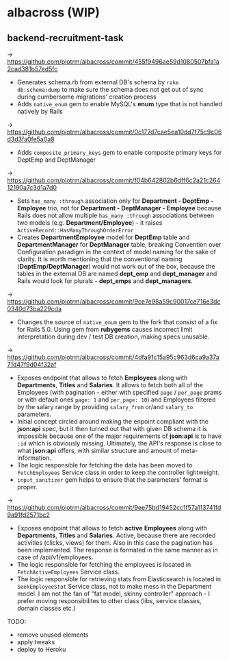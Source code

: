 # albacross (WIP)
## backend-recruitment-task

-> https://github.com/piotrm/albacross/commit/455f9496ae59d1080507bfa1a2cad381b57ed5fc
- Generates schema.rb from external DB's schema by `rake db:schema:dump` to make sure the schema does not get out of sync during cumbersome migrations' creation process
- Adds `native_enum` gem to enable MySQL's __enum__ type that is not handled natively by Rails



-> https://github.com/piotrm/albacross/commit/0c177d7cae5ea10dd7f75c9c06d3d3fa0fe5a0a8
- Adds `composite_primary_keys` gem to enable composite primary keys for DeptEmp and DeptManager



-> https://github.com/piotrm/albacross/commit/f04b642802b6dff6c2a21c26412190a7c3d1a7d0
- Sets `has_many :through` association only for __Department - DeptEmp - Employee__ trio, not for __Department - DeptManager - Employee__ because Rails does not allow multiple `has_many :through` associations between two models (e.g. __Department/Employee__) - it raises `ActiveRecord::HasManyThroughOrderError`
- Creates __DepartmentEmployee__ model for __DeptEmp__ table and __DepartmentManager__ for __DeptManager__ table, breaking Convention over Configuration paradigm in the context of model naming for the sake of clarity. It is worth mentioning that the conventional naming (__DeptEmp/DeptManager__) would not work out of the box, because the tables in the external DB are named __dept_emp__ and __dept_manager__ and Rails would look for plurals - __dept_emps__ and __dept_managers__.



-> https://github.com/piotrm/albacross/commit/9ce7e98a59c90017ce716e3dc0340d73ba229cda
- Changes the source of `native_enum` gem to the fork that consist of a fix for Rails 5.0. Using gem from __rubygems__ causes incorrect limit interpretation during dev / test DB creation, making specs unusable.



-> https://github.com/piotrm/albacross/commit/4dfa91c15a95c963d6ca9a37a71d47f9d04f32af
- Exposes endpoint that allows to fetch __Employees__ along with __Departments__, __Titles__ and __Salaries__. It allows to fetch both all of the Employees (with pagination - either with specified `page` / `per_page` prams or with default ones `page: 1` and `per_page: 10`) and Employees filtered by the salary range by providing `salary_from` or/and `salary_to` parameters.
- Initial concept circled around making the enpoint compliant with the __json:api__ spec, but it then turned out that with given DB schema it is impossible because one of the major requirements of __json:api__ is to have `:id` which is obviously missing. Ultimately, the API's response is close to what __json:api__ offers, with similar structure and amount of meta-information.
- The logic responsible for fetching the data has been moved to `FetchEmployees` Service class in order to keep the controller lightweight.
- `input_sanitizer` gem helps to ensure that the parameters' format is proper.


-> https://github.com/piotrm/albacross/commit/9ee75bd19452cc1f57a113741fd9a91fd2571bc2
- Exposes endpoint that allows to fetch __active__ __Employees__ along with __Departments__, __Titles__ and __Salaries__. Active, because there are recorded activities (clicks, views) for them. Also in this case the pagination has been implemented. The response is formated in the same manner as in case of /api/v1/employees.
- The logic responsible for fetching the employees is located in `FetchActiveEmployees` Service class.
- The logic responsible for retrieving stats from Elasticsearch is located in `SeekEmployeeStat` Service class, not to make mess in the Department model. I am not the fan of "fat model, skinny controller" approach - I prefer moving responsibilites to other class (libs, service classes, domain classes etc.)

TODO:
- remove unused elements
- apply tweaks
- deploy to Heroku

